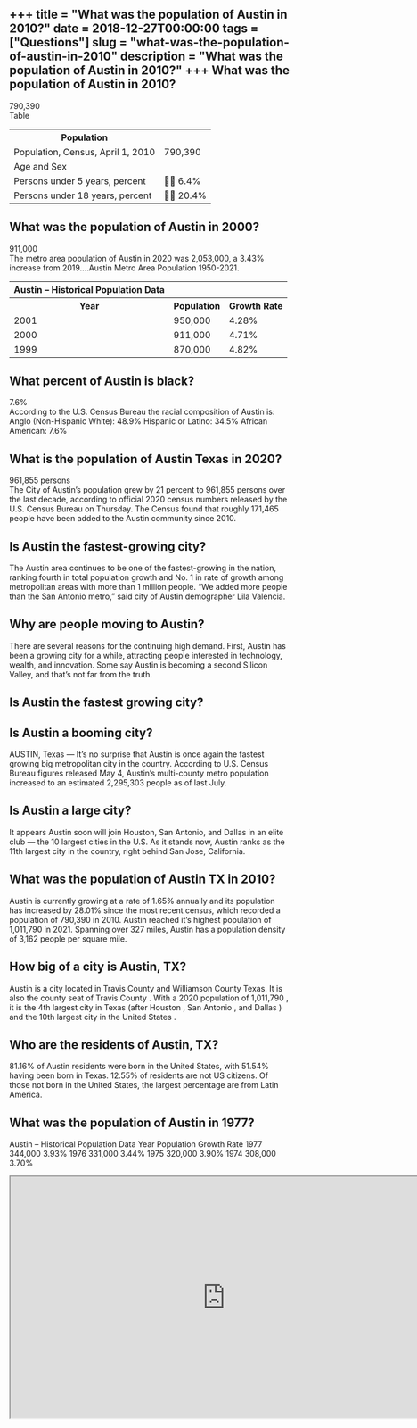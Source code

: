 +++
title = "What was the population of Austin in 2010?"
date = 2018-12-27T00:00:00
tags = ["Questions"]
slug = "what-was-the-population-of-austin-in-2010"
description = "What was the population of Austin in 2010?"
+++
What was the population of Austin in 2010?
------------------------------------------

790,390  
Table

<table><tr><th>Population</th><th></th></tr><tr><td>Population, Census, April 1, 2010</td><td>790,390</td></tr><tr><td>Age and Sex</td><td></td></tr><tr><td>Persons under 5 years, percent</td><td> 6.4%</td></tr><tr><td>Persons under 18 years, percent</td><td> 20.4%</td></tr></table>

What was the population of Austin in 2000?
------------------------------------------

911,000  
The metro area population of Austin in 2020 was 2,053,000, a 3.43% increase from 2019….Austin Metro Area Population 1950-2021.

<table><tr><th>Austin – Historical Population Data</th></tr><tr><th>Year</th><th>Population</th><th>Growth Rate</th></tr><tr><td>2001</td><td>950,000</td><td>4.28%</td></tr><tr><td>2000</td><td>911,000</td><td>4.71%</td></tr><tr><td>1999</td><td>870,000</td><td>4.82%</td></tr></table>

What percent of Austin is black?
--------------------------------

7.6%  
According to the U.S. Census Bureau the racial composition of Austin is: Anglo (Non-Hispanic White): 48.9% Hispanic or Latino: 34.5% African American: 7.6%

What is the population of Austin Texas in 2020?
-----------------------------------------------

961,855 persons  
The City of Austin’s population grew by 21 percent to 961,855 persons over the last decade, according to official 2020 census numbers released by the U.S. Census Bureau on Thursday. The Census found that roughly 171,465 people have been added to the Austin community since 2010.

Is Austin the fastest-growing city?
-----------------------------------

The Austin area continues to be one of the fastest-growing in the nation, ranking fourth in total population growth and No. 1 in rate of growth among metropolitan areas with more than 1 million people. “We added more people than the San Antonio metro,” said city of Austin demographer Lila Valencia.

Why are people moving to Austin?
--------------------------------

There are several reasons for the continuing high demand. First, Austin has been a growing city for a while, attracting people interested in technology, wealth, and innovation. Some say Austin is becoming a second Silicon Valley, and that’s not far from the truth.

Is Austin the fastest growing city?
-----------------------------------

Is Austin a booming city?
-------------------------

AUSTIN, Texas — It’s no surprise that Austin is once again the fastest growing big metropolitan city in the country. According to U.S. Census Bureau figures released May 4, Austin’s multi-county metro population increased to an estimated 2,295,303 people as of last July.

Is Austin a large city?
-----------------------

It appears Austin soon will join Houston, San Antonio, and Dallas in an elite club — the 10 largest cities in the U.S. As it stands now, Austin ranks as the 11th largest city in the country, right behind San Jose, California.

What was the population of Austin TX in 2010?
---------------------------------------------

Austin is currently growing at a rate of 1.65% annually and its population has increased by 28.01% since the most recent census, which recorded a population of 790,390 in 2010. Austin reached it’s highest population of 1,011,790 in 2021. Spanning over 327 miles, Austin has a population density of 3,162 people per square mile.

How big of a city is Austin, TX?
--------------------------------

Austin is a city located in Travis County and Williamson County Texas. It is also the county seat of Travis County . With a 2020 population of 1,011,790 , it is the 4th largest city in Texas (after Houston , San Antonio , and Dallas ) and the 10th largest city in the United States .

Who are the residents of Austin, TX?
------------------------------------

81.16% of Austin residents were born in the United States, with 51.54% having been born in Texas. 12.55% of residents are not US citizens. Of those not born in the United States, the largest percentage are from Latin America.

What was the population of Austin in 1977?
------------------------------------------

Austin – Historical Population Data Year Population Growth Rate 1977 344,000 3.93% 1976 331,000 3.44% 1975 320,000 3.90% 1974 308,000 3.70%

<iframe allow="accelerometer; autoplay; clipboard-write; encrypted-media; gyroscope; picture-in-picture" allowfullscreen="" class="__youtube_prefs__  epyt-is-override  no-lazyload" data-no-lazy="1" data-origheight="433" data-origwidth="770" data-skipgform_ajax_framebjll="" height="433" id="_ytid_84221" loading="lazy" src="https://www.youtube.com/embed/6r8J_9228i4?enablejsapi=1&autoplay=0&cc_load_policy=0&cc_lang_pref=&iv_load_policy=1&loop=0&modestbranding=0&rel=1&fs=1&playsinline=0&autohide=2&theme=dark&color=red&controls=1&" title="YouTube player" width="770"></iframe>